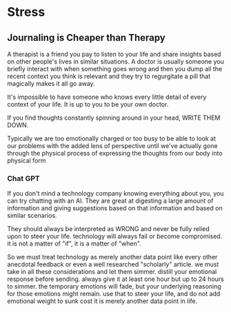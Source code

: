 # Stress

## Journaling is Cheaper than Therapy

A therapist is a friend you pay to listen to your life and share insights based on other people's lives in similar situations. A doctor is usually someone you briefly interact with when something goes wrong and then you dump all the recent context you think is relevant and they try to regurgitate a pill that magically makes it all go away.

It's impossible to have someone who knows every little detail of every context of your life. It is up to you to be your own doctor. 

If you find thoughts constantly spinning around in your head, WRITE THEM DOWN.

Typically we are too emotionally charged or too busy to be able to look at our problems with the added lens of perspective until we've actually gone through the physical process of expressing the thoughts from our body into physical form

### Chat GPT
If you don't mind a technology company knowing everything about you, you can try chatting with an AI. They are great at digesting a large amount of information and giving suggestions based on that information and based on similar scenarios. 

They should always be interpreted as WRONG and never be fully relied upon to steer your life. technology will always fail or become compromised. it is not a matter of "if", it is a matter of "when".

So we must treat technology as merely another data point like every other anecdotal feedback or even a well researched "scholarly" article. we must take in all these considerations and let them simmer. distill your emotional response before sending. always give it at least one hour but up to 24 hours to simmer. the temporary emotions will fade, but your underlying reasoning for those emotions might remain. use that to steer your life, and do not add emotional weight to sunk cost it is merely another data point in life.